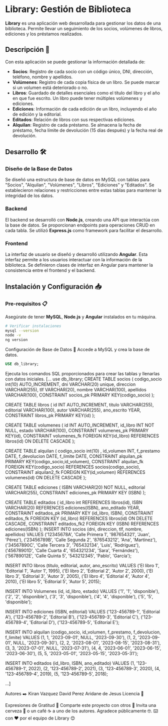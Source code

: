 # Library: Gestión de Biblioteca

**Library** es una aplicación web desarrollada para gestionar los datos de una biblioteca. Permite llevar un seguimiento de los socios, volúmenes de libros, ediciones y los préstamos realizados.

## Descripción 📘

Con esta aplicación se puede gestionar la información detallada de:

- **Socios**: Registro de cada socio con un código único, DNI, dirección, teléfono, nombre y apellidos.
- **Volúmenes**: Registro de cada copia física de un libro. Se puede marcar si un volumen está deteriorado o no.
- **Libros**: Guardado de detalles esenciales como el título del libro y el año en que fue escrito. Un libro puede tener múltiples volúmenes y ediciones.
- **Ediciones**: Información de cada edición de un libro, incluyendo el año de edición y la editorial.
- **Editados**: Relación de libros con sus respectivas ediciones.
- **Alquilan**: Registro de cada préstamo. Se almacena la fecha de préstamo, fecha límite de devolución (15 días después) y la fecha real de devolución.

## Desarrollo 🛠️

### Diseño de la Base de Datos

Se diseñó una estructura de base de datos en MySQL con tablas para "Socios", "Alquilan", "Volúmenes", "Libros", "Ediciones" y "Editados". Se establecieron relaciones y restricciones entre estas tablas para mantener la integridad de los datos.

### Backend

El backend se desarrolló con **Node.js**, creando una API que interactúa con la base de datos. Se proporcionan endpoints para operaciones CRUD en cada tabla. Se utilizó **Express.js** como framework para facilitar el desarrollo.

### Frontend

La interfaz de usuario se diseñó y desarrolló utilizando **Angular**. Esta interfaz permite a los usuarios interactuar con la información de la biblioteca. Se definieron clases de interfaz en Angular para mantener la consistencia entre el frontend y el backend.

## Instalación y Configuración 📥

### Pre-requisitos 📋

Asegúrate de tener **MySQL**, **Node.js** y **Angular** instalados en tu máquina. 

```bash
# Verificar instalaciones
mysql --version
node -v
ng version 
```
Configuración de Base de Datos 🔧
Accede a MySQL y crea la base de datos.

```sql
USE db_library;
```
Ejecuta los comandos SQL proporcionados para crear las tablas y llenarlas con datos iniciales.
[...
use db_library;
CREATE TABLE socios (
    codigo_socio int(10) AUTO_INCREMENT,
    dni VARCHAR(20) unique,
    direccion VARCHAR(255),
    tlf VARCHAR(20),
    nombre VARCHAR(100),
    apellidos VARCHAR(100),
    CONSTRAINT socios_pk PRIMARY KEY(codigo_socio)
);

CREATE TABLE libros (
	id INT AUTO_INCREMENT,
    titulo VARCHAR(255),
    editorial VARCHAR(100),
    autor VARCHAR(255),
    ano_escrito YEAR,
    CONSTRAINT libros_pk PRIMARY KEY(id) 
);

CREATE TABLE volumenes (
    id INT AUTO_INCREMENT,
    id_libro INT NOT NULL,
    estado VARCHAR(100),
    CONSTRAINT volumenes_pk PRIMARY KEY(id),
    CONSTRAINT volumenes_fk FOREIGN KEY(id_libro) REFERENCES libros(id) ON DELETE CASCADE
);


CREATE TABLE alquilan (
    codigo_socio int(10) ,
    id_volumen INT,
    f_prestamo DATE,
    f_devolucion DATE,
    f_limite DATE,
    CONSTRAINT alquilan_pk PRIMARY KEY(codigo_socio,id_volumen),
    CONSTRAINT alquilan_fk FOREIGN KEY(codigo_socio) REFERENCES socios(codigo_socio),
    CONSTRAINT alquilan2_fk FOREIGN KEY(id_volumen) REFERENCES volumenes(id) ON DELETE CASCADE
);

CREATE TABLE ediciones (
  ISBN VARCHAR(20) NOT NULL,
  editorial VARCHAR(255),
  CONSTRAINT ediciones_pk PRIMARY KEY (ISBN)
);

CREATE TABLE editados (
    id_libro int REFERENCES libros(id),
    ISBN VARCHAR(20) REFERENCES ediciones(ISBN),
    ano_editado YEAR,
    CONSTRAINT editados_pk PRIMARY KEY (id_libro, ISBN),
    CONSTRAINT editados_fk FOREIGN KEY (id_libro) REFERENCES libros(id) ON DELETE CASCADE,
    CONSTRAINT editados_fk2 FOREIGN KEY (ISBN) REFERENCES ediciones(ISBN)
);
INSERT INTO socios (dni, direccion, tlf, nombre, apellidos) VALUES 
('12345678A', 'Calle Primera 1', '987654321', 'Juan', 'Pérez'),
('23456789B', 'Calle Segunda 2', '876543212', 'Ana', 'Martínez'),
('34567890C', 'Calle Tercera 3', '765432134', 'Luis', 'Rodríguez'),
('45678901D', 'Calle Cuarta 4', '654321234', 'Sara', 'Fernández'),
('56789012E', 'Calle Quinta 5', '543212345', 'Pablo', 'García');

INSERT INTO libros (titulo, editorial, autor, ano_escrito) VALUES 
('El libro 1', 'Editorial 1', 'Autor 1', 1995),
('El libro 2', 'Editorial 2', 'Autor 2', 2000),
('El libro 3', 'Editorial 3', 'Autor 3', 2005),
('El libro 4', 'Editorial 4', 'Autor 4', 2010),
('El libro 5', 'Editorial 5', 'Autor 5', 2015);

INSERT INTO Volumenes (id, id_libro, estado) VALUES 
('1', '1', 'disponible'),
('2', '2', 'disponible'),
('3', '3', 'disponible'),
('4', '4', 'disponible'),
('5', '5', 'disponible');





INSERT INTO ediciones (ISBN, editorial) VALUES 
('123-456789-1', 'Editorial A'),
('123-456789-2', 'Editorial B'),
('123-456789-3', 'Editorial C'),
('123-456789-4', 'Editorial D'),
('123-456789-5', 'Editorial E');


INSERT INTO alquilan (codigo_socio, id_volumen, f_prestamo, f_devolucion, f_limite) VALUES 
(1, 1, '2023-09-01', NULL, '2023-09-30'),
(1, 2, '2023-09-01', NULL, '2023-09-30'),
(2, 2, '2023-08-01', '2023-08-15', '2023-08-31'),
(3, 3, '2023-07-01', NULL, '2023-07-31'),
(4, 4, '2023-06-01', '2023-06-15', '2023-06-30'),
(5, 5, '2023-05-01', '2023-05-15', '2023-05-31');


INSERT INTO editados (id_libro, ISBN, ano_editado) VALUES 
(1, '123-456789-1', 2022),
(2, '123-456789-2', 2021),
(3, '123-456789-3', 2020),
(4, '123-456789-4', 2019),
(5, '123-456789-5', 2018);

...]

Autores ✒️
Kiran Vazquez
David Perez
Aridane de Jesus
Licencia 📄


Expresiones de Gratitud 🎁
Comparte este proyecto con otros 📢
Invita una cerveza 🍺 o un café ☕ a uno de los autores.
Agradece públicamente 🤓.
⌨️ con ❤️ por el equipo de Library 😊


